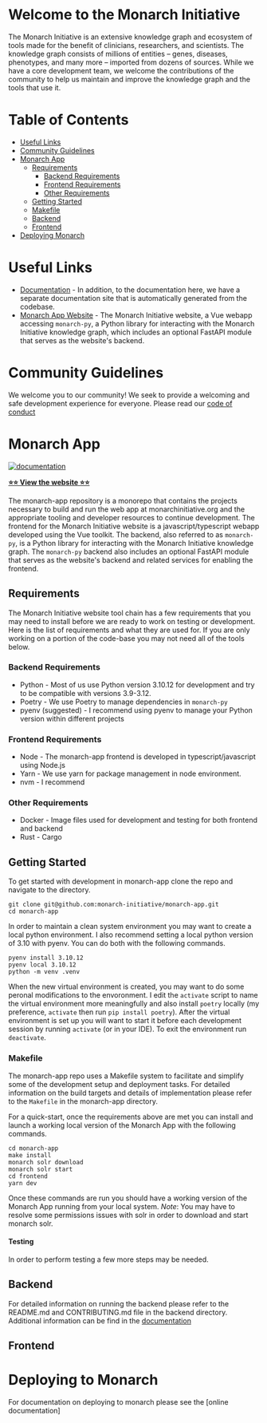# Welcome to the Monarch Initiative

The Monarch Initiative is an extensive knowledge graph and ecosystem of tools made for the benefit of clinicians, researchers, and scientists. The knowledge graph consists of millions of entities – genes, diseases, phenotypes, and many more – imported from dozens of sources. While we have a core development team, we welcome the contributions of the community to help us maintain and improve the knowledge graph and the tools that use it.

# Table of Contents

- [Useful Links](#important-links)
- [Community Guidelines](#community-guidelines)
- [Monarch App](#monarch-app)
  - [Requirements](#requirements)
    - [Backend Requirements](#backend-requirements)
    - [Frontend Requirements](#frontend-requirements)
    - [Other Requirements](#other-requirements)
  - [Getting Started](#for-developers)
  - [Makefile](#makefile)
  - [Backend](#backend)
  - [Frontend](#frontend)
- [Deploying Monarch](#deploying-monarch)

# Useful Links
- [Documentation](https://monarch-initiative.github.io/monarch-documentation/) - In addition, to the documentation here, we have a separate documentation site that is automatically generated from the codebase.
- [Monarch App Website](https://next.monarchinitiative.org/) - The Monarch Initiative website, a Vue webapp accessing `monarch-py`, a Python library for interacting with the Monarch Initiative knowledge graph, which includes an optional FastAPI module that serves as the website's backend.

# Community Guidelines
We welcome you to our community! We seek to provide a welcoming and safe development experience for everyone. Please read our [code of conduct](CODE_OF_CONDUCT.md) 

# Monarch App
    
[![documentation](https://img.shields.io/badge/-Documentation-purple?logo=read-the-docs&logoColor=white&style=for-the-badge)](https://monarch-initiative.github.io/monarch-documentation/)

[**⭐️⭐️ View the website ⭐️⭐️**](https://next.monarchinitiative.org/)

The monarch-app repository is a monorepo that contains the projects necessary to build and run the web app at monarchinitiative.org and the appropriate tooling and developer resources to continue development. The frontend for the Monarch Initiative website is a javascript/typescript webapp developed using the Vue toolkit. The backend, also referred to as `monarch-py`, is a Python library for interacting with the Monarch Initiative knowledge graph. The `monarch-py` backend also includes an optional FastAPI module that serves as the website's backend and related services for enabling the frontend.

## Requirements
The Monarch Initiative website tool chain has a few requirements that you may need to install before we are ready to work on testing or development. Here is the list of requirements and what they are used for. If you are only working on a portion of the code-base you may not need all of the tools below.

### Backend Requirements
 - Python - Most of us use Python version 3.10.12 for development and try to be compatible with versions 3.9-3.12.
 - Poetry - We use Poetry to manage dependencies in `monarch-py`
 - pyenv (suggested) - I recommend using pyenv to manage your Python version within different projects

### Frontend Requirements
 - Node - The monarch-app frontend is developed in typescript/javascript using Node.js
 - Yarn - We use yarn for package management in node environment.
 - nvm - I recommend 

### Other Requirements
 - Docker - Image files used for development and testing for both frontend and backend
 - Rust - Cargo

## Getting Started
To get started with development in monarch-app clone the repo and navigate to the directory.

  ```shell
  git clone git@github.com:monarch-initiative/monarch-app.git
  cd monarch-app
  ```

In order to maintain a clean system environment you may want to create a local python environment. I also recommend setting a local python version of 3.10 with pyenv. You can do both with the following commands.

  ```shell
  pyenv install 3.10.12
  pyenv local 3.10.12
  python -m venv .venv
  ```

When the new virtual environment is created, you may want to do some peronal modifications to the envoronment. I edit the `activate` script to name the virtual environment more meaningfully and also install `poetry` locally (my preference, `activate` then run `pip install poetry`). After the virtual environment is set up you will want to start it before each development session by running `activate` (or in your IDE). To exit the environment run `deactivate`.

### Makefile
The monarch-app repo uses a Makefile system to facilitate and simplify some of the development setup and deployment tasks. For detailed information on the build targets and details of implementation please refer to the `Makefile` in the monarch-app directory.

For a quick-start, once the requirements above are met you can install and launch a working local version of the Monarch App with the following commands.

```shell
cd monarch-app
make install
monarch solr download
monarch solr start
cd frontend
yarn dev
```

Once these commands are run you should have a working version of the Monarch App running from your local system.
*Note*: You may have to resolve some permissions issues with solr in order to download and start monarch solr.

#### Testing
In order to perform testing a few more steps may be needed.

## Backend
For detailed information on running the backend please refer to the README.md and CONTRIBUTING.md file in the backend directory. Additional information can be find in the [documentation]()

## Frontend

# Deploying to Monarch

For documentation on deploying to monarch please see the [online documentation]